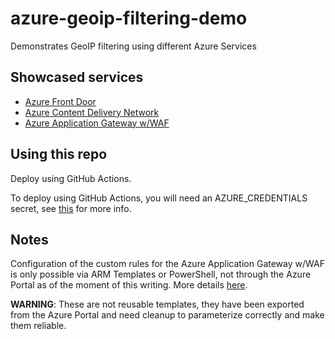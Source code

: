 # azure-geoip-filtering-demo
Demonstrates GeoIP filtering using different Azure Services

## Showcased services

- [Azure Front Door](https://docs.microsoft.com/azure/frontdoor/)
- [Azure Content Delivery Network](https://docs.microsoft.com/azure/cdn/)
- [Azure Application Gateway w/WAF](https://docs.microsoft.com/azure/application-gateway/)

## Using this repo
Deploy using GitHub Actions.

To deploy using GitHub Actions, you will need an AZURE_CREDENTIALS secret, see [this](https://github.com/marketplace/actions/azure-login) for more info.

## Notes
Configuration of the custom rules for the Azure Application Gateway w/WAF is only possible via ARM Templates or PowerShell, not through the Azure Portal as of the moment of this writing. More details [here](https://docs.microsoft.com/azure/web-application-firewall/ag/create-custom-waf-rules).

**WARNING**: These are not reusable templates, they have been exported from the Azure Portal and need cleanup to parameterize correctly and make them reliable.